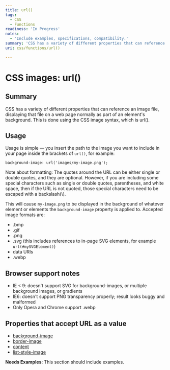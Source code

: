 ```yaml
---
title: url()
tags:
  - CSS
  - Functions
readiness: 'In Progress'
notes:
  - 'Include examples, specifications, compatibility.'
summary: 'CSS has a variety of different properties that can reference an image file, displaying that file on a web page normally as part of an element''s background. This is done using the CSS image syntax, which is url().'
uri: css/functions/url()

---
```

# CSS images: url()

## Summary

CSS has a variety of different properties that can reference an image file, displaying that file on a web page normally as part of an element's background. This is done using the CSS image syntax, which is url().

## Usage

Usage is simple — you insert the path to the image you want to include in your page inside the brackets of `url()`, for example:

    background-image: url('images/my-image.png');

Note about formatting: The quotes around the URL can be either single or double quotes, and they are optional. However, if you are including some special characters such as single or double quotes, parentheses, and white space, then if the URL is not quoted, those special characters need to be escaped with a backslash(\\).

This will cause `my-image.png` to be displayed in the background of whatever element or elements the `background-image` property is applied to. Accepted image formats are:

-   .bmp
-   .gif
-   .png
-   .svg (this includes references to in-page SVG elements, for example `url(#mySVGElement)`)
-   data URIs
-   .webp

## Browser support notes

-   IE \< 9: doesn't support SVG for background-images, or multiple background images, or gradients
-   IE6: doesn't support PNG transparency properly; result looks buggy and malformed
-   Only Opera and Chrome support .webp

## Properties that accept URL as a value

-   [background-image](/css/properties/background-image)
-   [border-image](/css/properties/border-image)
-   [content](/css/properties/content)
-   [list-style-image](/css/properties/list-style-image)

**Needs Examples**: This section should include examples.

